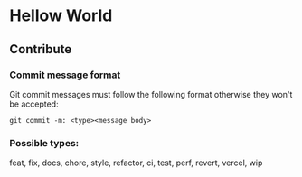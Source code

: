 # Hellow World


## Contribute

### Commit message format
Git commit messages must follow the following format otherwise they won't be accepted:  

`git commit -m: <type><message body>`
### Possible types:
feat,
fix,
docs,
chore,
style,
refactor,
ci,
test,
perf,
revert,
vercel,
wip